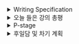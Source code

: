 <details>
<summary>Writing Specification</summary>
<div markdown="1">

>Date : 22.03.24
>
>강좌 분류 : Object Detection
>
>>강좌 번호 : 2
>>
>>제목 : Two stage Detector
>
>>강좌 번호 :  3
>>
>>제목 : Object Detection Library

</div>
</details>

<details>
<summary>오늘 들은 강의 총평</summary>
<div markdown="1">

여기다 적어

</div>
</details>

<details>
<summary>P-stage</summary>
<div markdown="1">

내 강의를 못 듣게 한 원흉이 드디어.

DetectoRS를 디버깅해서 모델을 돌릴 수 있게 되었다.

하... ~~미친~~ 오늘 잠은 다잤다.

뽕맛 미쳤다. 전에도 겪었던 에러인데 해결을 아직도 안했을줄이야

오늘의 mmdetection 리빙 포인트

nms는 train_cfg와 test_cfg 모두 확인해서 수정해야한다.

nms = dict(type='nms', iou_threshold=0.7)

이걸 train_cfg의 rpn_proposal과 test_cfg의 rpn,rcnn에 넣고 nms_thr을 지워주면 된다.

이미지 총 갯수와, threshold 넣는것에 유의하면 된다.

</div>
</details>

<details>
<summary>후일담 및 차기 계획</summary>
<div markdown="1">

드디어 DetectoRS를 다했다.

이제 밀린강의 빡세게 들어야한다.

이걸 4일이나 하다니.

</div>
</details>
